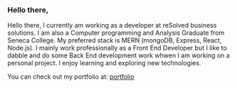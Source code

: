 <!--
**joshuaduke/joshuaduke** is a ✨ _special_ ✨ repository because its `README.md` (this file) appears on your GitHub profile.

Here are some ideas to get you started:

- 🔭 I’m currently working on ...
- 🌱 I’m currently learning ...
- 👯 I’m looking to collaborate on ...
- 🤔 I’m looking for help with ...
- 💬 Ask me about ...
- 📫 How to reach me: ...
- 😄 Pronouns: ...
- ⚡ Fun fact: ...
-->

### Hello there, 
Hello there, I currently am working as a developer at reSolved business solutions. I am also a Computer programming and Analysis Graduate from Seneca College. My preferred stack is MERN (mongoDB, Express, React, Node.js). I mainly work professionally as a Front End Developer but I like to dabble and do some Back End development work whwen I am working on a personal project. I enjoy learning and exploring new technologies.

You can check out my portfolio at: 	[portfolio](https://www.joshuaduke.com/)
